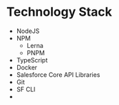 # Technology Stack



* NodeJS
* NPM
  * Lerna
  * PNPM
* TypeScript
* Docker
* Salesforce Core API Libraries
* Git
* SF CLI
*

